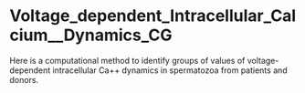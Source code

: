# Voltage_dependent_Intracellular_Calcium__Dynamics_CG
Here is a computational method to identify groups of values of voltage-dependent intracellular Ca++ dynamics in spermatozoa from patients and donors.
